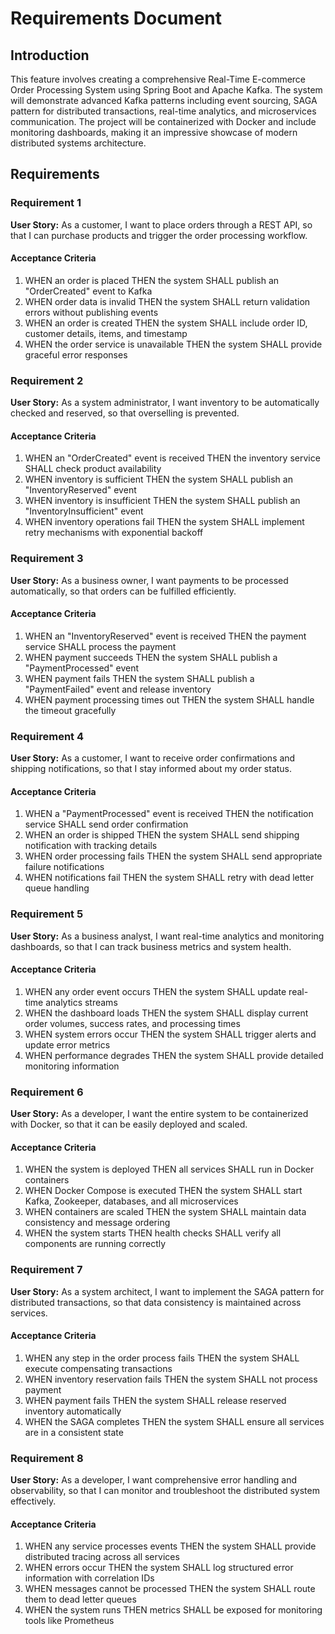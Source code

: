# Requirements Document

## Introduction

This feature involves creating a comprehensive Real-Time E-commerce Order Processing System using Spring Boot and Apache Kafka. The system will demonstrate advanced Kafka patterns including event sourcing, SAGA pattern for distributed transactions, real-time analytics, and microservices communication. The project will be containerized with Docker and include monitoring dashboards, making it an impressive showcase of modern distributed systems architecture.

## Requirements

### Requirement 1

**User Story:** As a customer, I want to place orders through a REST API, so that I can purchase products and trigger the order processing workflow.

#### Acceptance Criteria

1. WHEN an order is placed THEN the system SHALL publish an "OrderCreated" event to Kafka
2. WHEN order data is invalid THEN the system SHALL return validation errors without publishing events
3. WHEN an order is created THEN the system SHALL include order ID, customer details, items, and timestamp
4. WHEN the order service is unavailable THEN the system SHALL provide graceful error responses

### Requirement 2

**User Story:** As a system administrator, I want inventory to be automatically checked and reserved, so that overselling is prevented.

#### Acceptance Criteria

1. WHEN an "OrderCreated" event is received THEN the inventory service SHALL check product availability
2. WHEN inventory is sufficient THEN the system SHALL publish an "InventoryReserved" event
3. WHEN inventory is insufficient THEN the system SHALL publish an "InventoryInsufficient" event
4. WHEN inventory operations fail THEN the system SHALL implement retry mechanisms with exponential backoff

### Requirement 3

**User Story:** As a business owner, I want payments to be processed automatically, so that orders can be fulfilled efficiently.

#### Acceptance Criteria

1. WHEN an "InventoryReserved" event is received THEN the payment service SHALL process the payment
2. WHEN payment succeeds THEN the system SHALL publish a "PaymentProcessed" event
3. WHEN payment fails THEN the system SHALL publish a "PaymentFailed" event and release inventory
4. WHEN payment processing times out THEN the system SHALL handle the timeout gracefully

### Requirement 4

**User Story:** As a customer, I want to receive order confirmations and shipping notifications, so that I stay informed about my order status.

#### Acceptance Criteria

1. WHEN a "PaymentProcessed" event is received THEN the notification service SHALL send order confirmation
2. WHEN an order is shipped THEN the system SHALL send shipping notification with tracking details
3. WHEN order processing fails THEN the system SHALL send appropriate failure notifications
4. WHEN notifications fail THEN the system SHALL retry with dead letter queue handling

### Requirement 5

**User Story:** As a business analyst, I want real-time analytics and monitoring dashboards, so that I can track business metrics and system health.

#### Acceptance Criteria

1. WHEN any order event occurs THEN the system SHALL update real-time analytics streams
2. WHEN the dashboard loads THEN the system SHALL display current order volumes, success rates, and processing times
3. WHEN system errors occur THEN the system SHALL trigger alerts and update error metrics
4. WHEN performance degrades THEN the system SHALL provide detailed monitoring information

### Requirement 6

**User Story:** As a developer, I want the entire system to be containerized with Docker, so that it can be easily deployed and scaled.

#### Acceptance Criteria

1. WHEN the system is deployed THEN all services SHALL run in Docker containers
2. WHEN Docker Compose is executed THEN the system SHALL start Kafka, Zookeeper, databases, and all microservices
3. WHEN containers are scaled THEN the system SHALL maintain data consistency and message ordering
4. WHEN the system starts THEN health checks SHALL verify all components are running correctly

### Requirement 7

**User Story:** As a system architect, I want to implement the SAGA pattern for distributed transactions, so that data consistency is maintained across services.

#### Acceptance Criteria

1. WHEN any step in the order process fails THEN the system SHALL execute compensating transactions
2. WHEN inventory reservation fails THEN the system SHALL not process payment
3. WHEN payment fails THEN the system SHALL release reserved inventory automatically
4. WHEN the SAGA completes THEN the system SHALL ensure all services are in a consistent state

### Requirement 8

**User Story:** As a developer, I want comprehensive error handling and observability, so that I can monitor and troubleshoot the distributed system effectively.

#### Acceptance Criteria

1. WHEN any service processes events THEN the system SHALL provide distributed tracing across all services
2. WHEN errors occur THEN the system SHALL log structured error information with correlation IDs
3. WHEN messages cannot be processed THEN the system SHALL route them to dead letter queues
4. WHEN the system runs THEN metrics SHALL be exposed for monitoring tools like Prometheus
